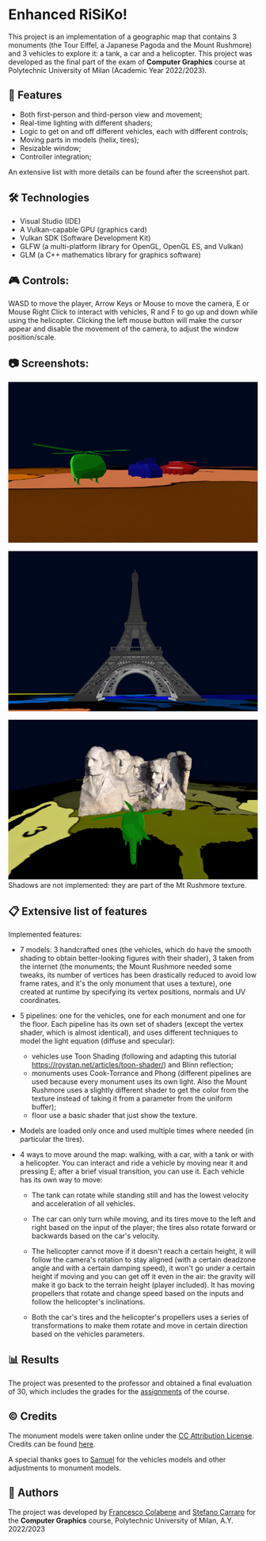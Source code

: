 # Enhanced RiSiKo!

This project is an implementation of a geographic map that contains 3 monuments (the Tour Eiffel,
a Japanese Pagoda and the Mount Rushmore) and 3 vehicles to explore it: a tank, a car and a helicopter. This project was developed as the final part of the exam of **Computer Graphics** course at Polytechnic University of Milan (Academic Year 2022/2023).

## 📌 Features

- Both first-person and third-person view and movement;
- Real-time lighting with different shaders;
- Logic to get on and off different vehicles, each with different controls;
- Moving parts in models (helix, tires);
- Resizable window;
- Controller integration;

An extensive list with more details can be found after the screenshot part.

## 🛠 Technologies

- Visual Studio (IDE)
- A Vulkan-capable GPU (graphics card)
- Vulkan SDK (Software Development Kit)
- GLFW (a multi-platform library for OpenGL, OpenGL ES, and Vulkan)
- GLM (a C++ mathematics library for graphics software)


## 🎮 Controls:
WASD to move the player, Arrow Keys or Mouse to move the camera, E or Mouse Right Click to interact 
with vehicles, R and F to go up and down while using the helicopter. Clicking the left mouse button will make the cursor appear 
and disable the movement of the camera, to adjust the window position/scale.

## 📷 Screenshots:

![Vehicles](Images/Vehicles.png)

![Tour Eiffel](Images/Eiffel.png)

![Mt Rushmore](Images/Rushmore.png)
Shadows are not implemented: they are part of the Mt Rushmore texture.

## 📋 Extensive list of features

Implemented features:

- 7 models: 3 handcrafted ones (the vehicles, which do have the smooth shading to obtain
  better-looking figures with their shader), 3 taken from the internet (the monuments; the Mount 
  Rushmore needed some tweaks, its number of vertices has been drastically reduced to avoid low
  frame rates, and it's the only monument that uses a texture), one created at runtime by specifying
  its vertex positions, normals and UV coordinates.

- 5 pipelines: one for the vehicles, one for each monument and one for the floor. Each pipeline has 
  its own set of shaders (except the vertex shader, which is almost identical), and uses different 
  techniques to model the light equation (diffuse and specular):
    - vehicles use Toon Shading (following and adapting this tutorial 
  https://roystan.net/articles/toon-shader/) and Blinn reflection;
  - monuments uses Cook-Torrance and Phong (different pipelines are used because every monument
    uses its own light. Also the Mount Rushmore uses a slightly different shader to get the
    color from the texture instead of taking it from a parameter from the uniform buffer);
  - floor use a basic shader that just show the texture.
  
- Models are loaded only once and used multiple times where needed (in particular the tires). 
  
- 4 ways to move around the map: walking, with a car, with a tank or with a helicopter.
  You can interact and ride a vehicle by moving near it and pressing E; after a brief visual
  transition, you can use it. Each vehicle has its own way to move: 
    - The tank can rotate while standing still and has the lowest velocity and acceleration of all vehicles.
    - The car can only turn while moving, and its tires move to the left and right based on 
      the input of the player; the tires also rotate forward or backwards based on the car's velocity.
    - The helicopter cannot move if it doesn't reach a certain height, it will follow the camera's rotation
      to stay aligned (with a certain deadzone angle and with a certain damping speed), it won't go under
      a certain height if moving and you can get off it even in the air: the gravity will make it go back 
      to the terrain height (player included). It has moving propellers that rotate and change speed based on
      the inputs and follow the helicopter's inclinations.

  - Both the car's tires and the helicopter's propellers uses a series of transformations to make them rotate
    and move in certain direction based on the vehicles parameters.

## 📊 Results
The project was presented to the professor and obtained a final evaluation of 30, which includes the grades for the [assignments](https://github.com/FrancescoColabene/ComputerGraphics-Assignments) of the course. 

## ©️ Credits

The monument models were taken online under the [CC Attribution License](https://creativecommons.org/licenses/by/4.0/deed.en). Credits can be found [here](AXX/models/CREDITS.md).

A special thanks goes to [Samuel](https://github.com/samuelgiunca) for the vehicles models and other adjustments to monument models. 



## 👤 Authors
The project was developed by [Francesco Colabene](https://github.com/FrancescoColabene) and [Stefano Carraro](https://github.com/StefanoCarraro7) for the **Computer Graphics** course, Polytechnic University of Milan, A.Y. 2022/2023
